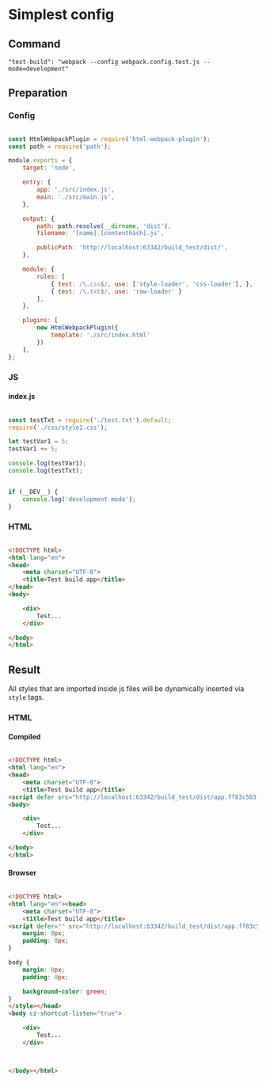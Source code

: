 # Simplest config

## Command

`"test-build": "webpack --config webpack.config.test.js --mode=development"`

## Preparation

### Config

```javascript

const HtmlWebpackPlugin = require('html-webpack-plugin');
const path = require('path');

module.exports = {
    target: 'node',

    entry: {
        app: './src/index.js',
        main: './src/main.js',
    },

    output: {
        path: path.resolve(__dirname, 'dist'),
        filename: '[name].[contenthash].js',

        publicPath: 'http://localhost:63342/build_test/dist/',
    },

    module: {
        rules: [
            { test: /\.css$/, use: ['style-loader', 'css-loader'], },
            { test: /\.txt$/, use: 'raw-loader' }
        ],
    },

    plugins: [
        new HtmlWebpackPlugin({
            template: './src/index.html'
        })
    ],
};

```

### JS

#### index.js

```javascript

const testTxt = require('./test.txt').default;
require('./css/style1.css');

let testVar1 = 5;
testVar1 += 5;

console.log(testVar1);
console.log(testTxt);


if (__DEV__) {
    console.log('development mode');
}

```

### HTML

```html

<!DOCTYPE html>
<html lang="en">
<head>
    <meta charset="UTF-8">
    <title>Test build app</title>
</head>
<body>

    <div>
        Test...
    </div>

</body>
</html>

```

## Result

All styles that are imported inside js files will be dynamically inserted via `style` tags.

### HTML

#### Compiled

```html

<!DOCTYPE html>
<html lang="en">
<head>
    <meta charset="UTF-8">
    <title>Test build app</title>
<script defer src="http://localhost:63342/build_test/dist/app.ff83c503f27ab5251e29.js"></script><script defer src="http://localhost:63342/build_test/dist/main.36d6251c3685e928ac16.js"></script></head>
<body>

    <div>
        Test...
    </div>

</body>
</html>

```

#### Browser

```html

<!DOCTYPE html>
<html lang="en"><head>
    <meta charset="UTF-8">
    <title>Test build app</title>
<script defer="" src="http://localhost:63342/build_test/dist/app.ff83c503f27ab5251e29.js"></script><script defer="" src="http://localhost:63342/build_test/dist/main.36d6251c3685e928ac16.js"></script><style>html {
    margin: 0px;
    padding: 0px;
}

body {
    margin: 0px;
    padding: 0px;

    background-color: green;
}
</style></head>
<body cz-shortcut-listen="true">

    <div>
        Test...
    </div>



</body></html>

```
